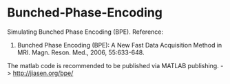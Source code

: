 # Bunched-Phase-Encoding

Simulating Bunched Phase Encoding (BPE). 
Reference: 
1. Bunched Phase Encoding (BPE): A New Fast Data Acquisition Method in MRI. Magn. Reson. Med., 2006, 55:633-648.

The matlab code is recommended to be published via MATLAB publishing. -> 
http://jiasen.org/bpe/
